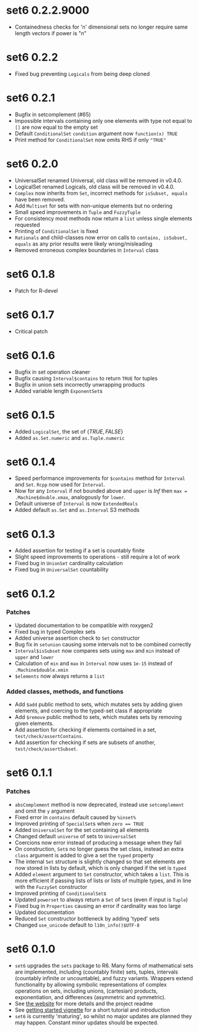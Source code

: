 # set6 0.2.2.9000

* Containedness checks for 'n' dimensional sets no longer require same length vectors if power is
"n"

# set6 0.2.2
* Fixed bug preventing `Logicals` from being deep cloned

# set6 0.2.1

* Bugfix in setcomplement (#65)
* Impossible intervals containing only one elements with type not equal to `[]` are now equal to the empty set
* Default `ConditionalSet` `condition` argument now `function(x) TRUE`
* Print method for `ConditionalSet` now omits RHS if only `"TRUE"`

# set6 0.2.0

* UniversalSet renamed Universal, old class will be removed in v0.4.0.
* LogicalSet renamed Logicals, old class will be removed in v0.4.0.
* `Complex` now inherits from `Set`, incorrect methods for `isSubset, equals` have been removed.
* Add `Multiset` for sets with non-unique elements but no ordering
* Small speed improvements in `Tuple` and `FuzzyTuple`
* For consistency most methods now return a `list` unless single elements requested
* Printing of `ConditionalSet` is fixed
* `Rationals` and child-classes now error on calls to `contains, isSubset, equals` as any prior results were likely wrong/misleading
* Removed erroneous complex boundaries in `Interval` class

# set6 0.1.8

* Patch for R-devel

# set6 0.1.7

* Critical patch

# set6 0.1.6

* Bugfix in set operation cleaner
* Bugfix causing `Interval$contains` to return `TRUE` for tuples
* Bugfix in union sets incorrectly unwrapping products
* Added variable length `ExponentSet`s

# set6 0.1.5

* Added `LogicalSet`, the set of $\{TRUE, FALSE\}$
* Added `as.Set.numeric` and `as.Tuple.numeric`

# set6 0.1.4

* Speed performance improvements for `$contains` method for `Interval` and `Set`. `Rcpp` now used for `Interval`.
* Now for any `Interval` if not bounded above and `upper` is $Inf$ then `max = .Machine$double.xmax`, analogously for `lower`.
* Default universe of `Interval` is now `ExtendedReals`
* Added default `as.Set` and `as.Interval` S3 methods

# set6 0.1.3

* Added assertion for testing if a set is countably finite
* Slight speed improvements to operations - still require a lot of work
* Fixed bug in `UnionSet` cardinality calculation
* Fixed bug in `UniversalSet` countability

# set6 0.1.2

### Patches
- Updated documentation to be compatible with roxygen2
- Fixed bug in typed Complex sets
- Added universe assertion check to `Set` constructor
- Bug fix in `setunion` causing some intervals not to be combined correctly
- `Interval$isSubset` now compares sets using `max` and `min` instead of `upper` and `lower`
- Calculation of `min` and `max` in `Interval` now uses `1e-15` instead of `.Machine$double.xmin`
- `$elements` now always returns a `list`

### Added classes, methods, and functions
- Add `$add` public method to sets, which mutates sets by adding given elements, and coercing to the typed-set class if appropriate
- Add `$remove` public method to sets, which mutates sets by removing given elements.
- Add assertion for checking if elements contained in a set, `test/check/assertContains`.
- Add assertion for checking if sets are subsets of another, `test/check/assertSubset`.

# set6 0.1.1

### Patches
- `absComplement` method is now deprecated, instead use `setcomplement` and omit the `y` argument
- Fixed error in `contains` default caused by `%inset%`
- Improved printing of `SpecialSet`s when `zero == TRUE`
- Added `UniversalSet` for the set containing all elements
- Changed default `universe` of sets to `UniversalSet`
- Coercions now error instead of producing a message when they fail
- On construction, `Set`s no longer guess the set class, instead an extra `class` argument is added to give a set the `typed` property
- The internal `Set` structure is slightly changed so that set elements are now stored in lists by default, which is only changed if the set is `typed`
- Added `element` argument to `Set` constructor, which takes a `list`. This is more efficient if passing lists of lists or lists of multiple types, and in line with the `FuzzySet` constructor
- Improved printing of `ConditionalSet`s
- Updated `powerset` to always return a `Set` of `Set`s (even if input is `Tuple`)
- Fixed bug in `Properties` causing an error if cardinality was too large
- Updated documentation
- Reduced `Set` constructor bottleneck by adding 'typed' sets
- Changed `use_unicode` default to `l10n_info()$UTF-8`

# set6 0.1.0

- `set6` upgrades the `sets` package to R6. Many forms of mathematical sets are implemented, including (countably finite) sets, tuples, intervals (countably infinite or uncountable), and fuzzy variants. Wrappers extend functionality by allowing symbolic representations of complex operations on sets, including unions, (cartesian) products, exponentiation, and differences (asymmetric and symmetric).
- See [the website](https://xoopR.github.io/set6/) for more details and the project readme
- See [getting started vignette](https://xoopR.github.io/set6/articles/set6.html) for a short tutorial and introduction
- `set6` is currently 'maturing', so whilst no major updates are planned they may happen. Constant minor updates should be expected.